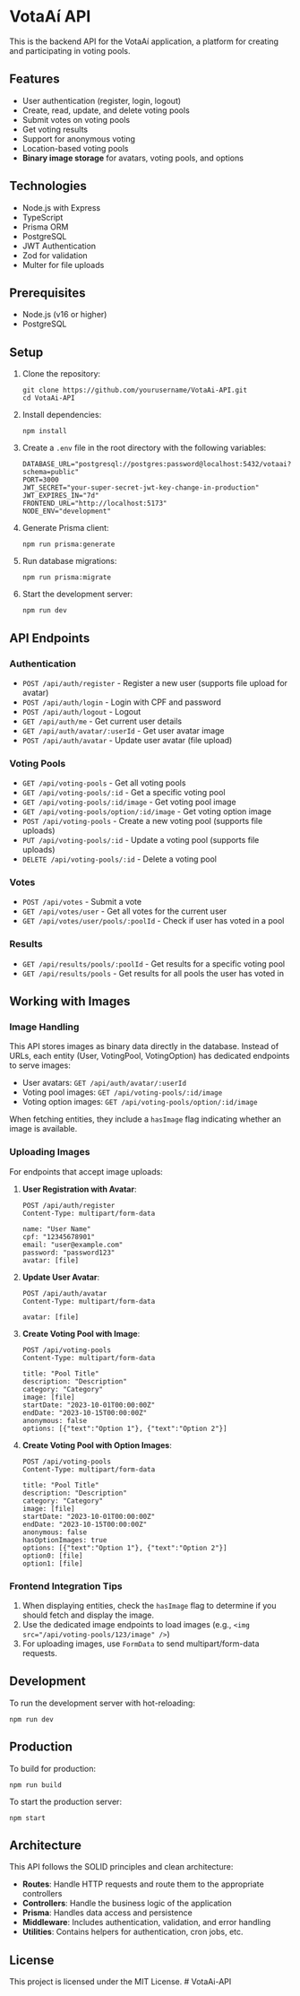 # VotaAí API

This is the backend API for the VotaAí application, a platform for creating and participating in voting pools.

## Features

- User authentication (register, login, logout)
- Create, read, update, and delete voting pools
- Submit votes on voting pools
- Get voting results
- Support for anonymous voting
- Location-based voting pools
- **Binary image storage** for avatars, voting pools, and options

## Technologies

- Node.js with Express
- TypeScript
- Prisma ORM
- PostgreSQL
- JWT Authentication
- Zod for validation
- Multer for file uploads

## Prerequisites

- Node.js (v16 or higher)
- PostgreSQL

## Setup

1. Clone the repository:

   ```
   git clone https://github.com/yourusername/VotaAi-API.git
   cd VotaAi-API
   ```

2. Install dependencies:

   ```
   npm install
   ```

3. Create a `.env` file in the root directory with the following variables:

   ```
   DATABASE_URL="postgresql://postgres:password@localhost:5432/votaai?schema=public"
   PORT=3000
   JWT_SECRET="your-super-secret-jwt-key-change-in-production"
   JWT_EXPIRES_IN="7d"
   FRONTEND_URL="http://localhost:5173"
   NODE_ENV="development"
   ```

4. Generate Prisma client:

   ```
   npm run prisma:generate
   ```

5. Run database migrations:

   ```
   npm run prisma:migrate
   ```

6. Start the development server:
   ```
   npm run dev
   ```

## API Endpoints

### Authentication

- `POST /api/auth/register` - Register a new user (supports file upload for avatar)
- `POST /api/auth/login` - Login with CPF and password
- `POST /api/auth/logout` - Logout
- `GET /api/auth/me` - Get current user details
- `GET /api/auth/avatar/:userId` - Get user avatar image
- `POST /api/auth/avatar` - Update user avatar (file upload)

### Voting Pools

- `GET /api/voting-pools` - Get all voting pools
- `GET /api/voting-pools/:id` - Get a specific voting pool
- `GET /api/voting-pools/:id/image` - Get voting pool image
- `GET /api/voting-pools/option/:id/image` - Get voting option image
- `POST /api/voting-pools` - Create a new voting pool (supports file uploads)
- `PUT /api/voting-pools/:id` - Update a voting pool (supports file uploads)
- `DELETE /api/voting-pools/:id` - Delete a voting pool

### Votes

- `POST /api/votes` - Submit a vote
- `GET /api/votes/user` - Get all votes for the current user
- `GET /api/votes/user/pools/:poolId` - Check if user has voted in a pool

### Results

- `GET /api/results/pools/:poolId` - Get results for a specific voting pool
- `GET /api/results/pools` - Get results for all pools the user has voted in

## Working with Images

### Image Handling

This API stores images as binary data directly in the database. Instead of URLs, each entity (User, VotingPool, VotingOption) has dedicated endpoints to serve images:

- User avatars: `GET /api/auth/avatar/:userId`
- Voting pool images: `GET /api/voting-pools/:id/image`
- Voting option images: `GET /api/voting-pools/option/:id/image`

When fetching entities, they include a `hasImage` flag indicating whether an image is available.

### Uploading Images

For endpoints that accept image uploads:

1. **User Registration with Avatar**:

   ```
   POST /api/auth/register
   Content-Type: multipart/form-data

   name: "User Name"
   cpf: "12345678901"
   email: "user@example.com"
   password: "password123"
   avatar: [file]
   ```

2. **Update User Avatar**:

   ```
   POST /api/auth/avatar
   Content-Type: multipart/form-data

   avatar: [file]
   ```

3. **Create Voting Pool with Image**:

   ```
   POST /api/voting-pools
   Content-Type: multipart/form-data

   title: "Pool Title"
   description: "Description"
   category: "Category"
   image: [file]
   startDate: "2023-10-01T00:00:00Z"
   endDate: "2023-10-15T00:00:00Z"
   anonymous: false
   options: [{"text":"Option 1"}, {"text":"Option 2"}]
   ```

4. **Create Voting Pool with Option Images**:

   ```
   POST /api/voting-pools
   Content-Type: multipart/form-data

   title: "Pool Title"
   description: "Description"
   category: "Category"
   image: [file]
   startDate: "2023-10-01T00:00:00Z"
   endDate: "2023-10-15T00:00:00Z"
   anonymous: false
   hasOptionImages: true
   options: [{"text":"Option 1"}, {"text":"Option 2"}]
   option0: [file]
   option1: [file]
   ```

### Frontend Integration Tips

1. When displaying entities, check the `hasImage` flag to determine if you should fetch and display the image.
2. Use the dedicated image endpoints to load images (e.g., `<img src="/api/voting-pools/123/image" />`)
3. For uploading images, use `FormData` to send multipart/form-data requests.

## Development

To run the development server with hot-reloading:

```
npm run dev
```

## Production

To build for production:

```
npm run build
```

To start the production server:

```
npm start
```

## Architecture

This API follows the SOLID principles and clean architecture:

- **Routes**: Handle HTTP requests and route them to the appropriate controllers
- **Controllers**: Handle the business logic of the application
- **Prisma**: Handles data access and persistence
- **Middleware**: Includes authentication, validation, and error handling
- **Utilities**: Contains helpers for authentication, cron jobs, etc.

## License

This project is licensed under the MIT License.
#   V o t a A i - A P I 
 
 
